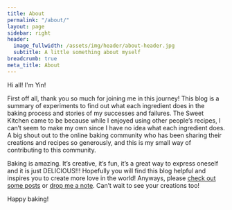 ```yaml
---
title: About
permalink: "/about/"
layout: page
sidebar: right
header:
  image_fullwidth: /assets/img/header/about-header.jpg
  subtitle: A little something about myself
breadcrumb: true
meta_title: About
---
```


<p>
  Hi all! I'm Yin!
</p>

<p>
  First off all, thank you so much for joining me in this journey! This blog is a summary of experiments to find out what each ingredient does in the baking process and stories of my successes and failures. The Sweet Kitchen came to be because while I enjoyed using other people’s recipes, I can’t seem to make my own since I have no idea what each ingredient does. A big shout out to the online baking community who has been sharing their creations and recipes so generously, and this is my small way of contributing to this community.
</p>

<p>
  Baking is amazing. It’s creative, it’s fun, it’s a great way to express oneself and it is just DELICIOUS!!! Hopefully you will find this blog helpful and inspires you to create more love in the world! Anyways, please <a href="{{ site.url }}{{ site.baseurl }}">check out some posts</a> or <a href="{{ site.url }}{{ site.baseurl }}/contact/">drop me a note</a>. Can’t wait to see your creations too!
</p>

<p>
  Happy baking!
</p>
